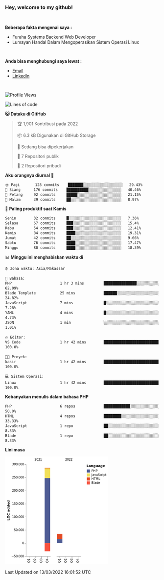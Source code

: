 <h3>Hey, welcome to my github!</h3>

<br>

<p><strong>Beberapa fakta mengenai saya :</strong></p>

<ul>
  <li>Furaha Systems Backend Web Developer</li>
  <li>Lumayan Handal Dalam Mengoperasikan Sistem Operasi Linux</li>
</ul>

<br>

<p><strong>Anda bisa menghubungi saya lewat :</strong></p>

<ul>
  <li><a href="mailto:renaldiapriyanto419@gmail.com">Email</a></li>
  <li><a href="https://www.linkedin.com/in/renaldi-kadang-314314206/">LinkedIn</a></li>
</ul>

<br>

<!--START_SECTION:waka-->
![Profile Views](http://img.shields.io/badge/Profil%20dilihat-15-blue)

![Lines of code](https://img.shields.io/badge/Sejak%20Hello%20World%20aku%20telah%20menulis-291%20Thousand%20baris%20kode-blue)

**🐱 Dataku di GitHub** 

> 🏆 1,901 Kontribusi pada 2022
 > 
> 📦 6.3 kB Digunakan di GitHub Storage 
 > 
> 💼 Sedang bisa dipekerjakan
 > 
> 📜 7 Repositori publik 
 > 
> 🔑 2 Repositori pribadi  
 > 
**Aku orangnya diurnal 🐤** 

```text
🌞 Pagi       128 commits    ███████░░░░░░░░░░░░░░░░░░   29.43% 
🌆 Siang      176 commits    ██████████░░░░░░░░░░░░░░░   40.46% 
🌃 Petang     92 commits     █████░░░░░░░░░░░░░░░░░░░░   21.15% 
🌙 Malam      39 commits     ██░░░░░░░░░░░░░░░░░░░░░░░   8.97%

```
📅 **Paling produktif saat Kamis** 

```text
Senin        32 commits     █░░░░░░░░░░░░░░░░░░░░░░░░   7.36% 
Selasa       67 commits     ███░░░░░░░░░░░░░░░░░░░░░░   15.4% 
Rabu         54 commits     ███░░░░░░░░░░░░░░░░░░░░░░   12.41% 
Kamis        84 commits     ████░░░░░░░░░░░░░░░░░░░░░   19.31% 
Jumat        42 commits     ██░░░░░░░░░░░░░░░░░░░░░░░   9.66% 
Sabtu        76 commits     ████░░░░░░░░░░░░░░░░░░░░░   17.47% 
Minggu       80 commits     ████░░░░░░░░░░░░░░░░░░░░░   18.39%

```


📊 **Minggu ini menghabiskan waktu di** 

```text
⌚︎ Zona waktu: Asia/Makassar

💬 Bahasa: 
PHP                      1 hr 3 mins         ███████████████░░░░░░░░░░   62.09% 
Blade Template           25 mins             ██████░░░░░░░░░░░░░░░░░░░   24.82% 
JavaScript               7 mins              █░░░░░░░░░░░░░░░░░░░░░░░░   7.28% 
YAML                     4 mins              █░░░░░░░░░░░░░░░░░░░░░░░░   4.73% 
JSON                     1 min               ░░░░░░░░░░░░░░░░░░░░░░░░░   1.01%

🔥 Editor: 
VS Code                  1 hr 42 mins        █████████████████████████   100.0%

🐱‍💻 Proyek: 
kasir                    1 hr 42 mins        █████████████████████████   100.0%

💻 Sistem Operasi: 
Linux                    1 hr 42 mins        █████████████████████████   100.0%

```

**Kebanyakan menulis dalam bahasa PHP** 

```text
PHP                      6 repos             ████████████░░░░░░░░░░░░░   50.0% 
HTML                     4 repos             ████████░░░░░░░░░░░░░░░░░   33.33% 
JavaScript               1 repo              ██░░░░░░░░░░░░░░░░░░░░░░░   8.33% 
Blade                    1 repo              ██░░░░░░░░░░░░░░░░░░░░░░░   8.33%

```


**Lini masa**

![Chart not found](https://raw.githubusercontent.com/Sylent-Sys/Sylent-Sys/main/charts/bar_graph.png) 


 Last Updated on 13/03/2022 16:01:52 UTC
<!--END_SECTION:waka-->
